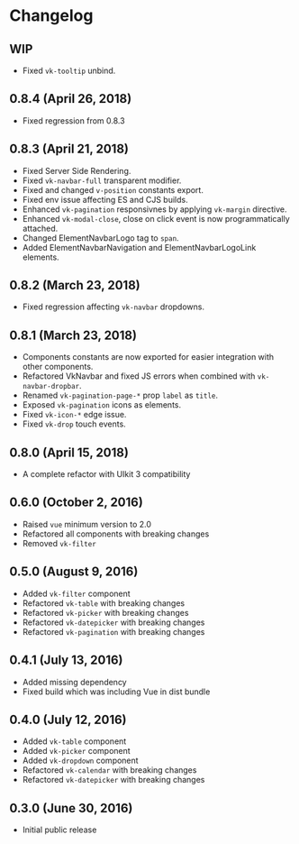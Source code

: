 # Changelog

## WIP

 - Fixed `vk-tooltip` unbind.

## 0.8.4 (April 26, 2018)

 - Fixed regression from 0.8.3

## 0.8.3 (April 21, 2018)

 - Fixed Server Side Rendering.
 - Fixed `vk-navbar-full` transparent modifier.
 - Fixed and changed `v-position` constants export.
 - Fixed env issue affecting ES and CJS builds.
 - Enhanced `vk-pagination` responsivnes by applying `vk-margin` directive.
 - Enhanced `vk-modal-close`, close on click event is now programmatically attached.
 - Changed ElementNavbarLogo tag to `span`.
 - Added ElementNavbarNavigation and ElementNavbarLogoLink elements.

## 0.8.2 (March 23, 2018)

 - Fixed regression affecting `vk-navbar` dropdowns.

## 0.8.1 (March 23, 2018)

 - Components constants are now exported for easier integration with other components.
 - Refactored VkNavbar and fixed JS errors when combined with `vk-navbar-dropbar`.
 - Renamed `vk-pagination-page-*` prop `label` as `title`.
 - Exposed `vk-pagination` icons as elements.
 - Fixed `vk-icon-*` edge issue.
 - Fixed `vk-drop` touch events.

## 0.8.0 (April 15, 2018)

 - A complete refactor with UIkit 3 compatibility

## 0.6.0 (October 2, 2016)

 - Raised `vue` minimum version to 2.0
 - Refactored all components with breaking changes
 - Removed `vk-filter`

## 0.5.0 (August 9, 2016)

 - Added `vk-filter` component
 - Refactored `vk-table` with breaking changes
 - Refactored `vk-picker` with breaking changes
 - Refactored `vk-datepicker` with breaking changes
 - Refactored `vk-pagination` with breaking changes

## 0.4.1 (July 13, 2016)

 - Added missing dependency
 - Fixed build which was including Vue in dist bundle

## 0.4.0 (July 12, 2016)

 - Added `vk-table` component
 - Added `vk-picker` component
 - Added `vk-dropdown` component
 - Refactored `vk-calendar` with breaking changes
 - Refactored `vk-datepicker` with breaking changes

## 0.3.0 (June 30, 2016)

 - Initial public release
